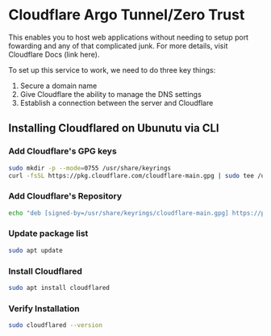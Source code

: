# Cloudflare Argo Tunnel/Zero Trust

This enables you to host web applications without needing to setup port fowarding and any of that complicated junk. For more details, visit Cloudflare Docs (link here).

To set up this service to work, we need to do three key things: 
1. Secure a domain name 
2. Give Cloudflare the ability to manage the DNS settings
3. Establish a connection between the server and Cloudflare




## Installing Cloudflared on Ubunutu via CLI
### Add Cloudflare's GPG keys
```bash
sudo mkdir -p --mode=0755 /usr/share/keyrings
curl -fsSL https://pkg.cloudflare.com/cloudflare-main.gpg | sudo tee /usr/share/keyrings/cloudflare-main.gpg >/dev/null
```

### Add Cloudflare's Repository
```bash
echo "deb [signed-by=/usr/share/keyrings/cloudflare-main.gpg] https://pkg.cloudflare.com/cloudflared $(lsb_release -cs) main" | sudo tee /etc/apt/sources.list.d/cloudflared.list
```

### Update package list
```bash
sudo apt update
```

### Install Cloudflared
```bash
sudo apt install cloudflared
```

### Verify Installation
```bash
sudo cloudflared --version
```
